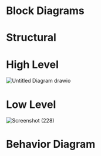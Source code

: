 # Block Diagrams
# Structural 
# High Level 

![Untitled Diagram drawio](https://user-images.githubusercontent.com/98865009/157827316-d06c6094-d8e0-4302-ae2d-15ae1abcfa9e.png)


# Low Level

![Screenshot (228)](https://user-images.githubusercontent.com/98865009/157855641-3445ed66-aa03-4006-b823-e888ba4b6845.png)

# Behavior Diagram

